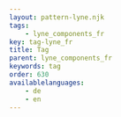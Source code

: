 ```yaml
---
layout: pattern-lyne.njk
tags: 
    - lyne_components_fr
key: tag-lyne_fr
title: Tag
parent: lyne_components_fr
keywords: tag
order: 630
availablelanguages: 
    - de
    - en
---
```

